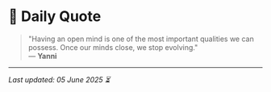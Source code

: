 # 📜 Daily Quote

> "Having an open mind is one of the most important qualities we can possess. Once our minds close, we stop evolving."  
> — **Yanni**

---

_Last updated: 05 June 2025 ⏳_
